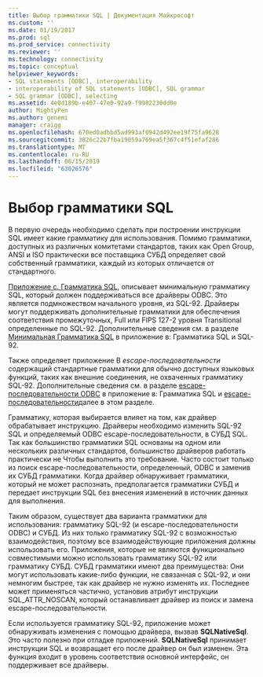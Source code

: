 ```yaml
---
title: Выбор грамматики SQL | Документация Майкрософт
ms.custom: ''
ms.date: 01/19/2017
ms.prod: sql
ms.prod_service: connectivity
ms.reviewer: ''
ms.technology: connectivity
ms.topic: conceptual
helpviewer_keywords:
- SQL statements [ODBC], interoperability
- interoperability of SQL statements [ODBC], SQL grammar
- SQL grammar [ODBC], selecting
ms.assetid: 4e0d189b-e407-47e0-92a9-f9982230dd0e
author: MightyPen
ms.author: genemi
manager: craigg
ms.openlocfilehash: 670ed0adbbd5ad993af0942d492ee19f75fa9628
ms.sourcegitcommit: 3026c22b7fba19059a769ea5f367c4f51efaf286
ms.translationtype: MT
ms.contentlocale: ru-RU
ms.lasthandoff: 06/15/2019
ms.locfileid: "63026576"
---
```

# <a name="choosing-an-sql-grammar"></a>Выбор грамматики SQL
В первую очередь необходимо сделать при построении инструкции SQL имеет какие грамматику для использования. Помимо грамматики, доступных из различных комитетами стандартов, таких как Open Group, ANSI и ISO практически все поставщика СУБД определяет свой собственный грамматики, каждый из которых отличается от стандартного.  
  
 [Приложение c. Грамматика SQL](../../../odbc/reference/appendixes/appendix-c-sql-grammar.md), описывает минимальную грамматику SQL, который должен поддерживаться все драйверы ODBC. Это является подмножеством начального уровня, из SQL-92. Драйверы могут поддерживать дополнительные грамматики для обеспечения соответствия промежуточных, Full или FIPS 127-2 уровня Transitional определенные по SQL-92. Дополнительные сведения см. в разделе [Минимальная Грамматика SQL](../../../odbc/reference/appendixes/sql-minimum-grammar.md) в приложение в: Грамматика SQL и SQL-92.  
  
 Также определяет приложение В *escape-последовательности* содержащий стандартные грамматики для обычно доступных языковых функций, таких как внешние соединения, не охваченных грамматику SQL-92. Дополнительные сведения см. в разделе [escape-последовательности ODBC](../../../odbc/reference/appendixes/odbc-escape-sequences.md) в приложение в: Грамматика SQL и [escape-последовательности](../../../odbc/reference/develop-app/escape-sequences.md)далее в этом разделе.  
  
 Грамматику, которая выбирается влияет на том, как драйвер обрабатывает инструкцию. Драйверы необходимо изменить SQL-92 SQL и определяемый ODBC escape-последовательности, в СУБД SQL. Так как большинство грамматики SQL основаны на одном или нескольких различных стандартов, большинство драйверов работать практически не Чтобы выполнить это требование. Часто состоит только из поиск escape-последовательности, определенный, ODBC и заменив их СУБД грамматики. Когда драйвер обнаруживает грамматики, который не может распознать, предполагается грамматики СУБД и передает инструкции SQL без внесения изменений в источник данных для выполнения.  
  
 Таким образом, существует два варианта грамматики для использования: грамматику SQL-92 (и escape-последовательности ODBC) и СУБД. Из них только грамматику SQL-92 с возможностью взаимодействия, поэтому все взаимодействующие приложения должны использовать его. Приложения, которые не являются функционально совместимыми можно использовать грамматику SQL-92 или грамматику СУБД. СУБД грамматики имеют два преимущества: Они могут использовать какие-либо функции, не связанная с SQL-92, и они немногим быстрее, так как драйвер не нужно изменять их. Последнее может применяться частично, установив атрибут инструкции SQL_ATTR_NOSCAN, который останавливает драйвер из поиск и замена escape-последовательности.  
  
 Если используется грамматику SQL-92, приложение может обнаруживать изменения с помощью драйвера, вызвав **SQLNativeSql**. Это часто полезно при отладке приложений. **SQLNativeSql** принимает инструкции SQL и возвращает его после драйвер он был изменен. Эта функция входит в уровень соответствия основной интерфейс, он поддерживает все драйверы.
